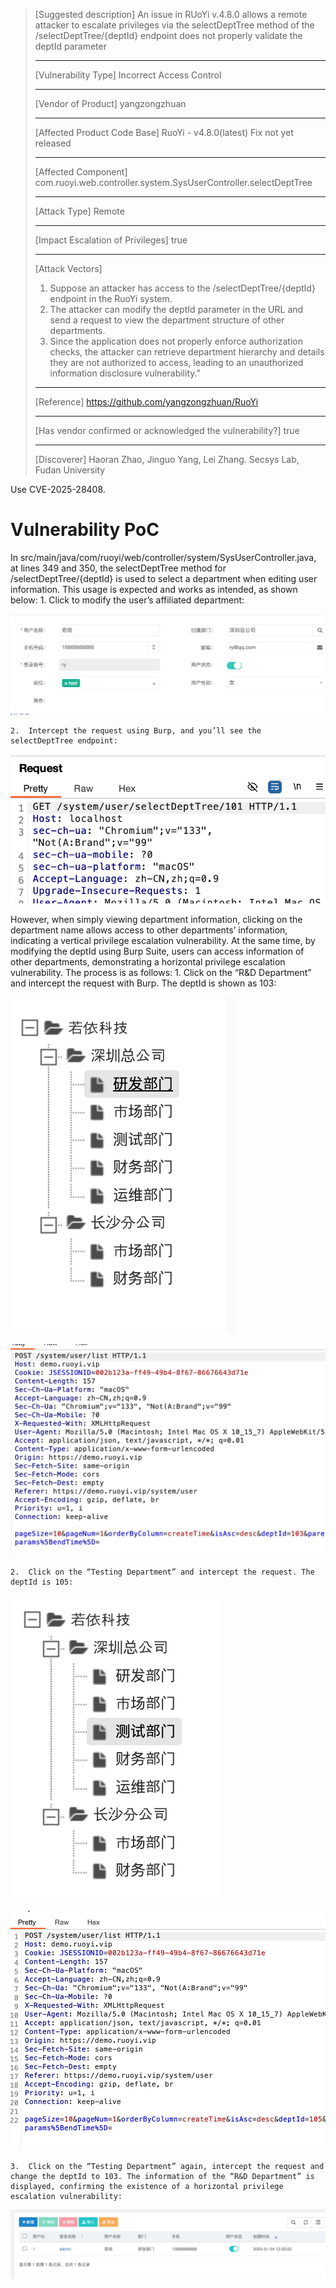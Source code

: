 > [Suggested description]
> An issue in RUoYi v.4.8.0 allows a remote attacker to escalate
> privileges via the selectDeptTree method of the
> /selectDeptTree/{deptId} endpoint does not properly validate the deptId
> parameter
>
> ------------------------------------------
>
> [Vulnerability Type]
> Incorrect Access Control
>
> ------------------------------------------
>
> [Vendor of Product]
> yangzongzhuan
>
> ------------------------------------------
>
> [Affected Product Code Base]
> RuoYi - v4.8.0(latest)  Fix not yet released
>
> ------------------------------------------
>
> [Affected Component]
> com.ruoyi.web.controller.system.SysUserController.selectDeptTree
>
> ------------------------------------------
>
> [Attack Type]
> Remote
>
> ------------------------------------------
>
> [Impact Escalation of Privileges]
> true
>
> ------------------------------------------
>
> [Attack Vectors]
> 1. Suppose an attacker has access to the /selectDeptTree/{deptId} endpoint in the RuoYi system.
>  2. The attacker can modify the deptId parameter in the URL and send a request to view the department structure of other departments.
>  3. Since the application does not properly enforce authorization checks, the attacker can retrieve department hierarchy and details they are not authorized to access, leading to an unauthorized information disclosure vulnerability."
>
> ------------------------------------------
>
> [Reference]
> https://github.com/yangzongzhuan/RuoYi
>
> ------------------------------------------
>
> [Has vendor confirmed or acknowledged the vulnerability?]
> true
>
> ------------------------------------------
>
> [Discoverer]
> Haoran Zhao, Jinguo Yang, Lei Zhang. Secsys Lab, Fudan University

Use CVE-2025-28408.


# Vulnerability PoC

In src/main/java/com/ruoyi/web/controller/system/SysUserController.java, at lines 349 and 350, the selectDeptTree method for /selectDeptTree/{deptId} is used to select a department when editing user information. This usage is expected and works as intended, as shown below:
	1.	Click to modify the user’s affiliated department:

![alt text](image/image-59.png)

	2.	Intercept the request using Burp, and you’ll see the selectDeptTree endpoint:

![alt text](image/image-60.png)

However, when simply viewing department information, clicking on the department name allows access to other departments’ information, indicating a vertical privilege escalation vulnerability.
At the same time, by modifying the deptId using Burp Suite, users can access information of other departments, demonstrating a horizontal privilege escalation vulnerability. The process is as follows:
	1.	Click on the “R&D Department” and intercept the request with Burp. The deptId is shown as 103:

![alt text](image/image-54.png)

![alt text](image/image-55.png)

	2.	Click on the “Testing Department” and intercept the request. The deptId is 105:

![alt text](image/image-56.png)

![alt text](image/image-57.png)

	3.	Click on the “Testing Department” again, intercept the request and change the deptId to 103. The information of the “R&D Department” is displayed, confirming the existence of a horizontal privilege escalation vulnerability:

![alt text](image/image-58.png)